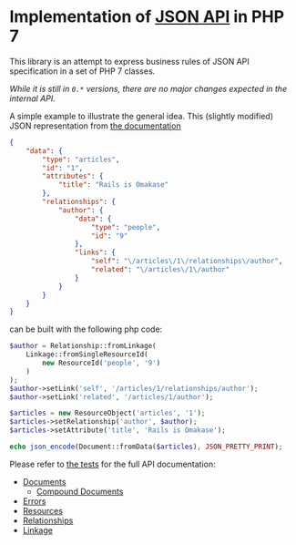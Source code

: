 # Implementation of [JSON API](http://jsonapi.org) in PHP 7
This library is an attempt to express business rules of JSON API specification in a set of PHP 7 classes.

*While it is still in `0.*` versions, there are no major changes expected in the internal API.*

A simple example to illustrate the general idea. This (slightly modified) JSON representation from
[the documentation](http://jsonapi.org/format/#document-resource-objects)

```json
{
    "data": {
        "type": "articles",
        "id": "1",
        "attributes": {
            "title": "Rails is Omakase"
        },
        "relationships": {
            "author": {
                "data": {
                    "type": "people",
                    "id": "9"
                },
                "links": {
                    "self": "\/articles\/1\/relationships\/author",
                    "related": "\/articles\/1\/author"
                }
            }
        }
    }
}
```
can be built with the following php code:
```php
$author = Relationship::fromLinkage(
    Linkage::fromSingleResourceId(
        new ResourceId('people', '9')
    )
);
$author->setLink('self', '/articles/1/relationships/author');
$author->setLink('related', '/articles/1/author');

$articles = new ResourceObject('articles', '1');
$articles->setRelationship('author', $author);
$articles->setAttribute('title', 'Rails is Omakase');

echo json_encode(Document::fromData($articles), JSON_PRETTY_PRINT);
```

Please refer to [the tests](./test) for the full API documentation:
* [Documents](./test/Document/DocumentTest.php)
    * [Compound Documents](./test/Document/CompoundDocumentTest.php)
* [Errors](./test/Document/ErrorTest.php)
* [Resources](./test/Document/Resource/ResourceTest.php)
* [Relationships](./test/Document/Resource/Relationship/RelationshipTest.php)
* [Linkage](./test/Document/Resource/Relationship/LinkageTest.php)
